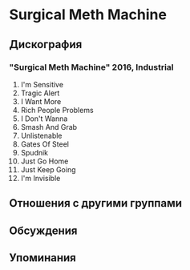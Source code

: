 # Surgical Meth Machine



## Дискография

### "Surgical Meth Machine" 2016, Industrial

01. I'm Sensitive
02. Tragic Alert
03. I Want More
04. Rich People Problems
05. I Don't Wanna
06. Smash And Grab
07. Unlistenable
08. Gates Of Steel
09. Spudnik
10. Just Go Home
11. Just Keep Going
12. I'm Invisible


## Отношения с другими группами


## Обсуждения


## Упоминания

